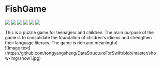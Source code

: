 # FishGame
<p>
<a href="https://www.npmjs.com/package/drone"><img src=https://img.shields.io/badge/license-MIT-brightgreen></a>
<a href="https://www.npmjs.com/package/drone"><img src=https://img.shields.io/badge/platforms-iOS-lightgrey></a>
<a href="https://www.npmjs.com/package/drone"><img src=https://img.shields.io/badge/Language-swift-orange></a>
<a href="https://www.npmjs.com/package/drone"><img src=https://img.shields.io/badge/Swift-5.0-informational></a>
<a href="https://www.npmjs.com/package/drone"><img src=https://img.shields.io/badge/Cocoapods-v1.7.5-informational></a>
<a href="https://www.npmjs.com/package/drone"><img src=https://img.shields.io/badge/FishGame-v1.0.0-success></a>
</p>
This is a puzzle game for teenagers and children. The main purpose of the game is to consolidate the foundation of children's idioms and strengthen their language literacy. The game is rich and meaningful.<br/>
![Image text](https://github.com/tongyangsheng/DataStructureForSwift/blob/master/show-img/show1.jpg)<br/>
